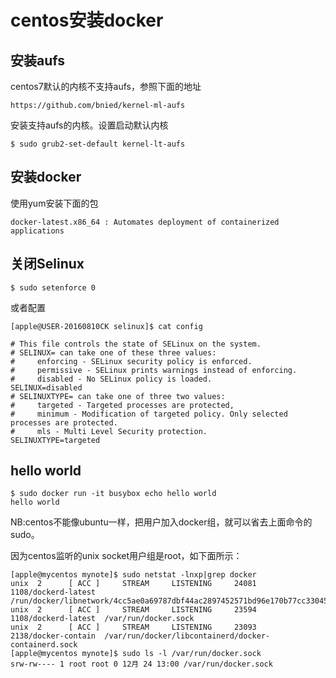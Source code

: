 centos安装docker
========================================================


安装aufs
------------------------------------------------------------------------------------------------------------------------

centos7默认的内核不支持aufs，参照下面的地址

```
https://github.com/bnied/kernel-ml-aufs
```

安装支持aufs的内核。设置启动默认内核 

```
$ sudo grub2-set-default kernel-lt-aufs
```


安装docker
------------------------------------------------------------------------------------------------------------------------
使用yum安装下面的包

```
docker-latest.x86_64 : Automates deployment of containerized applications
```


关闭Selinux
-------------------------------------------------------------------------------------------------------------------

```
$ sudo setenforce 0
```

或者配置
```
[apple@USER-20160810CK selinux]$ cat config 

# This file controls the state of SELinux on the system.
# SELINUX= can take one of these three values:
#     enforcing - SELinux security policy is enforced.
#     permissive - SELinux prints warnings instead of enforcing.
#     disabled - No SELinux policy is loaded.
SELINUX=disabled
# SELINUXTYPE= can take one of three two values:
#     targeted - Targeted processes are protected,
#     minimum - Modification of targeted policy. Only selected processes are protected. 
#     mls - Multi Level Security protection.
SELINUXTYPE=targeted 
```


hello world
---------------------------------------------------------

```
$ sudo docker run -it busybox echo hello world
hello world
```

NB:centos不能像ubuntu一样，把用户加入docker组，就可以省去上面命令的sudo。

因为centos监听的unix socket用户组是root，如下面所示：

```
[apple@mycentos mynote]$ sudo netstat -lnxp|grep docker
unix  2      [ ACC ]     STREAM     LISTENING     24081    1108/dockerd-latest  /run/docker/libnetwork/4cc5ae0a69787dbf44ac2897452571bd96e170b77cc33045f330d3733131211d.sock
unix  2      [ ACC ]     STREAM     LISTENING     23594    1108/dockerd-latest  /var/run/docker.sock
unix  2      [ ACC ]     STREAM     LISTENING     23093    2138/docker-contain  /var/run/docker/libcontainerd/docker-containerd.sock
[apple@mycentos mynote]$ sudo ls -l /var/run/docker.sock 
srw-rw---- 1 root root 0 12月 24 13:00 /var/run/docker.sock
```


